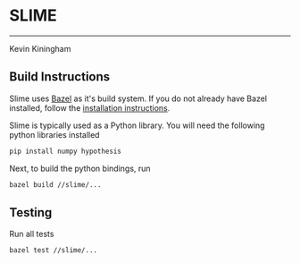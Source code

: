# SLIME
---
Kevin Kiningham

## Build Instructions
Slime uses [Bazel](https://bazel.build/) as it's build system.
If you do not already have Bazel installed, follow the [installation instructions](https://docs.bazel.build/versions/master/install.html).

Slime is typically used as a Python library.
You will need the following python libraries installed
```bash
pip install numpy hypothesis
```


Next, to build the python bindings, run

```bash
bazel build //slime/...
```

## Testing

Run all tests
```bash
bazel test //slime/...
```
